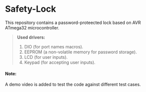 # Safety-Lock
This repository contains a password-proteected lock based on AVR ATmega32 microcontroller.

>**Used drivers:**
>1. DIO (for port names macros).
>2. EEPROM (a non-volatile memory for password storage).
>3. LCD (for user inputs).
>4. Keypad (for accepting user inputs).

#### Note:
A demo video is added to test the code against different test cases.
